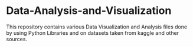 # Data-Analysis-and-Visualization
This repository contains various Data Visualization and Analysis files done by using Python Libraries and on datasets taken from kaggle and other sources.
